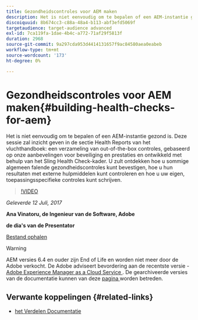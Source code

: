 ```yaml
---
title: Gezondheidscontroles voor AEM maken
description: Het is niet eenvoudig om te bepalen of een AEM-instantie gezond is. Deze sessie geeft inzicht in de sectie Health Reports van het vluchthandboek.
discoiquuid: 8b674cc3-c88a-48a4-b113-abf3efd5069f
targetaudience: target-audience advanced
exl-id: 7ca119fa-1dae-4b4c-a772-71af29f5813f
duration: 2968
source-git-commit: 9a297cda953d4414131657f9ac84580aea0eabeb
workflow-type: tm+mt
source-wordcount: '173'
ht-degree: 0%

---
```


# Gezondheidscontroles voor AEM maken{#building-health-checks-for-aem}

Het is niet eenvoudig om te bepalen of een AEM-instantie gezond is. Deze sessie zal inzicht geven in de sectie Health Reports van het vluchthandboek: een verzameling van out-of-the-box controles, gebaseerd op onze aanbevelingen voor beveiliging en prestaties en ontwikkeld met behulp van het Sling Health Check-kader. U zult ontdekken hoe u sommige algemeen falende gezondheidscontroles kunt bevestigen, hoe u hun resultaten met externe hulpmiddelen kunt controleren en hoe u uw eigen, toepassingsspecifieke controles kunt schrijven.

>[!VIDEO](https://video.tv.adobe.com/v/19026/?quality=9)

*Geleverde 12 Juli, 2017*

**Ana Vinatoru, de Ingenieur van de Software, Adobe**

**de dia&#39;s van de Presentator**

[Bestand ophalen](assets/aem-gems-health-checks-for-aem.pdf)

>[!WARNING]
>
>AEM versies 6.4 en ouder zijn End of Life en worden niet meer door de Adobe verkocht.  De Adobe adviseert bevordering aan de recentste versie - [ Adobe Experience Manager as a Cloud Service ](https://experienceleague.adobe.com/docs/experience-manager-cloud-service.html?lang=nl-NL).  De gearchiveerde versies van de documentatie kunnen van deze [ pagina ](https://experienceleague.adobe.com/docs/experience-manager-release-information/aem-release-updates/previous-updates/aem-previous-versions.html?lang=nl-NL) worden betreden.

## Verwante koppelingen {#related-links}

* [ het Verdelen Documentatie ](https://sling.apache.org/documentation/bundles/sling-health-check-tool.html)
